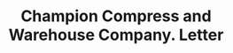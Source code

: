 ---
doi: 10.7916/D88W4RJ8
date_other: '1900'
date_other_textual: 1900-1999
form: correspondence
genre:
- Letters (correspondence)
name:
- Champion Compress and Warehouse Company
object_in_context_url: https://biggert.cul.columbia.edu/items/view/ave_biggert_01892
subject_hierarchical_geographic:
- Wilmington, North Carolina, United States
subject_name:
- Champion Compress and Warehouse Company
title: Champion Compress and Warehouse Company. Letter
sort_title: Champion Compress and Warehouse Company. Letter
call_number: ave_biggert_01892
coordinates:
- 34.223333333333336,-77.91222222222223
pid: ave_biggert_01892
identifiers: ave_biggert_01892
thumbnail: https://derivativo-2.library.columbia.edu/iiif/2/ldpd:490686/full/!256,256/0/native.jpg
permalink: "/items/ave_biggert_01892/"
layout: iiif-image-page
---